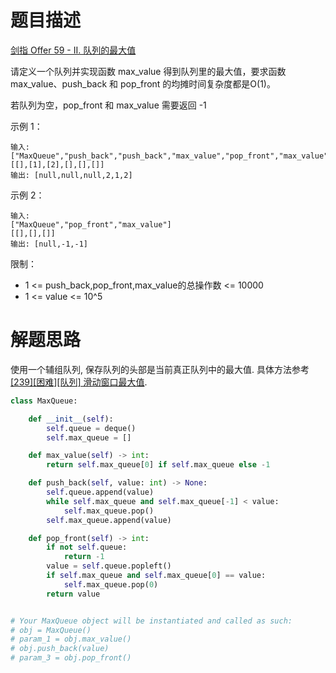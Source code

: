 # 题目描述

[剑指 Offer 59 - II. 队列的最大值](https://leetcode-cn.com/problems/dui-lie-de-zui-da-zhi-lcof/)

请定义一个队列并实现函数 max_value 得到队列里的最大值，要求函数max_value、push_back 和 pop_front 的均摊时间复杂度都是O(1)。

若队列为空，pop_front 和 max_value 需要返回 -1

示例 1：
```
输入:
["MaxQueue","push_back","push_back","max_value","pop_front","max_value"]
[[],[1],[2],[],[],[]]
输出: [null,null,null,2,1,2]
```

示例 2：
```
输入:
["MaxQueue","pop_front","max_value"]
[[],[],[]]
输出: [null,-1,-1]
```

限制：

- 1 <= push_back,pop_front,max_value的总操作数 <= 10000
- 1 <= value <= 10^5

# 解题思路

使用一个辅组队列, 保存队列的头部是当前真正队列中的最大值. 具体方法参考[[239][困难][队列] 滑动窗口最大值](/Algorithm/队列/239-滑动窗口最大值.md).

```python
class MaxQueue:

    def __init__(self):
        self.queue = deque()
        self.max_queue = []

    def max_value(self) -> int:
        return self.max_queue[0] if self.max_queue else -1

    def push_back(self, value: int) -> None:
        self.queue.append(value)
        while self.max_queue and self.max_queue[-1] < value:
            self.max_queue.pop()
        self.max_queue.append(value)

    def pop_front(self) -> int:
        if not self.queue:
            return -1
        value = self.queue.popleft()
        if self.max_queue and self.max_queue[0] == value:
            self.max_queue.pop(0)
        return value


# Your MaxQueue object will be instantiated and called as such:
# obj = MaxQueue()
# param_1 = obj.max_value()
# obj.push_back(value)
# param_3 = obj.pop_front()
```
